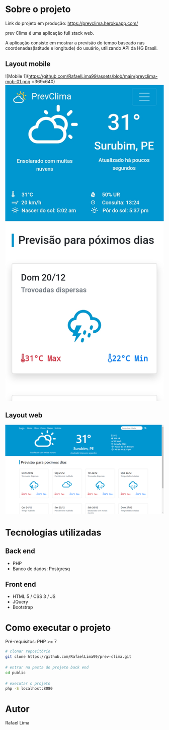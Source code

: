 # Sobre o projeto

Link do projeto em produção: https://prevclima.herokuapp.com/

prev Clima é uma aplicação full stack web.

A aplicação consiste em mostrar a previsão do tempo baseado nas coordenadas(latitude e longitude) do usuário, utilizando API da HG Brasil.

## Layout mobile
![Mobile 1](https://github.com/RafaelLima99/assets/blob/main/prevclima-mob-01.png =369x640) ![Mobile 2](https://github.com/RafaelLima99/assets/blob/main/prevclima-mob-02.png)

## Layout web
![Web 1](https://github.com/RafaelLima99/assets/blob/main/prevclima-desk-01.png)

# Tecnologias utilizadas
## Back end
- PHP
- Banco de dados: Postgresq
## Front end
- HTML 5 / CSS 3 / JS 
- JQuery
- Bootstrap
# Como executar o projeto
Pré-requisitos: PHP >= 7

```bash
# clonar repositório
git clone https://github.com/RafaelLima99/prev-clima.git

# entrar na pasta do projeto back end
cd public

# executar o projeto
php -S localhost:8080
```
# Autor
Rafael Lima


